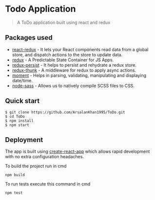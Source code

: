 # Todo Application
> A ToDo application built using react and redux

## Packages used
* [react-redux] - It lets your React components read data from a global store, and dispatch actions to the store to update data.
* [redux] - A Predictable State Container for JS Apps.
* [redux-persist] - It helps to persist and rehydrate a redux store.
* [redux-thunk] - A middleware for redux to apply async actions.
* [moment] - Helps in parsing, validating, manipulating and displaying date/time.
* [node-sass] - Allows us to natively compile SCSS files to CSS.

## Quick start

```
$ git clone https://github.com/ArsalanKhan1995/ToDo.git
$ cd ToDo
$ npm install
$ npm start
```

## Deployment

The app is built using [create-react-app] which allows rapid development with no extra configuration headaches.

To build the project run in cmd

```
npm build
```

To run tests execute this command in cmd

```
npm test
```

[create-react-app]: https://github.com/facebook/create-react-app
[react-redux]: https://github.com/reduxjs/react-redux
[redux]: https://github.com/reduxjs/redux
[redux-persist]: https://github.com/rt2zz/redux-persist
[redux-thunk]: https://github.com/reduxjs/redux-thunk
[moment]: https://github.com/moment/moment
[node-sass]: https://github.com/sass/node-sass